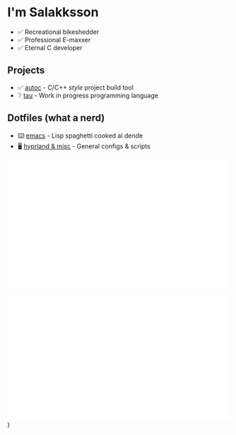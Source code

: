 # I'm Salakksson

- ✅ Recreational bikeshedder
- ✅ Professional E-maxxer 
- ✅ Eternal C developer

## Projects

- ✅ [autoc](https://github.com/Salakksson/autoc) - C/C++ *style* project build tool
- ❔ [tau](https://github.com/Salakksson/tau) - Work in progress programming language

## Dotfiles (what a nerd)

- ⌨️ [emacs](https://github.com/salakksson/.emacs.d/) - Lisp spaghetti cooked al dende
- 🖥️ [hyprland & misc](https://github.com/salakksson/dots/) - General configs & scripts

![](https://raw.githubusercontent.com/Salakksson/github-stats/refs/heads/master/generated/overview.svg#gh-dark-mode-only)
![](https://raw.githubusercontent.com/Salakksson/github-stats/refs/heads/master/generated/languages.svg#gh-dark-mode-only))
